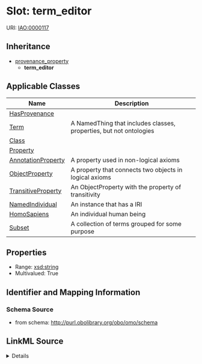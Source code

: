 # Slot: term_editor

URI: [IAO:0000117](http://purl.obolibrary.org/obo/IAO_0000117)




## Inheritance

* [provenance_property](provenance_property.md)
    * **term_editor**





## Applicable Classes

| Name | Description |
| --- | --- |
[HasProvenance](HasProvenance.md) | 
[Term](Term.md) | A NamedThing that includes classes, properties, but not ontologies
[Class](Class.md) | 
[Property](Property.md) | 
[AnnotationProperty](AnnotationProperty.md) | A property used in non-logical axioms
[ObjectProperty](ObjectProperty.md) | A property that connects two objects in logical axioms
[TransitiveProperty](TransitiveProperty.md) | An ObjectProperty with the property of transitivity
[NamedIndividual](NamedIndividual.md) | An instance that has a IRI
[HomoSapiens](HomoSapiens.md) | An individual human being
[Subset](Subset.md) | A collection of terms grouped for some purpose






## Properties

* Range: [xsd:string](http://www.w3.org/2001/XMLSchema#string)
* Multivalued: True








## Identifier and Mapping Information







### Schema Source


* from schema: http://purl.obolibrary.org/obo/omo/schema




## LinkML Source

<details>
```yaml
name: term_editor
from_schema: http://purl.obolibrary.org/obo/omo/schema
rank: 1000
is_a: provenance_property
slot_uri: IAO:0000117
multivalued: true
alias: term_editor
domain_of:
- HasProvenance
range: string

```
</details>
